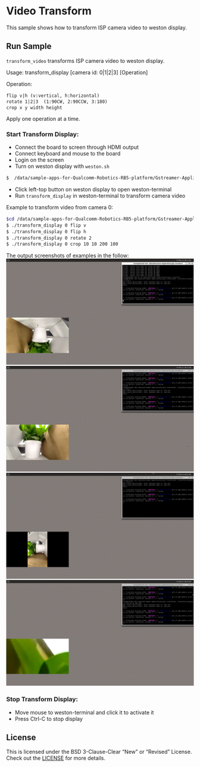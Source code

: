 # Video Transform

This sample shows how to transform ISP camera video to weston display.

## Run Sample

```transform_video``` transforms ISP camera video to weston display.

Usage: transform_display [camera id: 0|1|2|3] [Operation]

Operation:

    flip v|h (v:vertical, h:horizontal)
    rotate 1|2|3  (1:90CW, 2:90CCW, 3:180)
    crop x y width height

Apply one operation at a time.

### Start Transform Display:

+ Connect the board to screen through HDMI output
+ Connect keyboard and mouse to the board
+ Login on the screen
+ Turn on weston display with ```weston.sh```
``` bash
$  /data/sample-apps-for-Qualcomm-Robotics-RB5-platform/Gstreamer-Applications/weston.sh
```
+ Click left-top button on weston display to open weston-terminal
+ Run ```transform_display``` in weston-terminal to transform camera video

Example to transform video from camera 0:
``` bash
$cd /data/sample-apps-for-Qualcomm-Robotics-RB5-platform/Gstreamer-Applications/gst_transform
$ ./transform_display 0 flip v
$ ./transform_display 0 flip h
$ ./transform_display 0 rotate 2
$ ./transform_display 0 crop 10 10 200 100
```

The output screenshots of examples in the follow:
![Image text](image/gst-transform-flip-v.png)
![Image text](image/gst-transform-flip-h.png)
![Image text](image/gst-transform-flip-rotate2.png)
![Image text](image/gst-transform-flip-crop.png)

### Stop Transform Display:

+ Move mouse to weston-terminal and click it to activate it
+ Press Ctrl-C to stop display

## License
This is licensed under the BSD 3-Clause-Clear “New” or “Revised” License. Check out the [LICENSE](../LICENSE) for more details.
